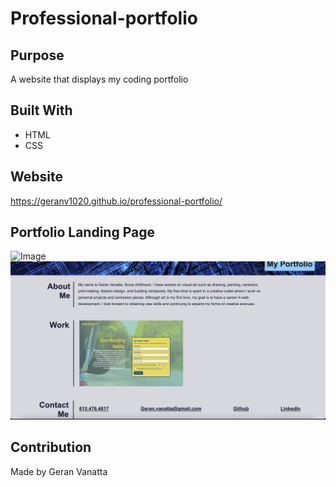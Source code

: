 # Professional-portfolio

## Purpose
A website that displays my coding portfolio 

## Built With
* HTML
* CSS

## Website
https://geranv1020.github.io/professional-portfolio/

## Portfolio Landing Page
![Image](./assets/images/my-portfolio-page1.jpg)
![Image](./assets/images/my-portfolio-page2.jpg)
## Contribution
Made by Geran Vanatta